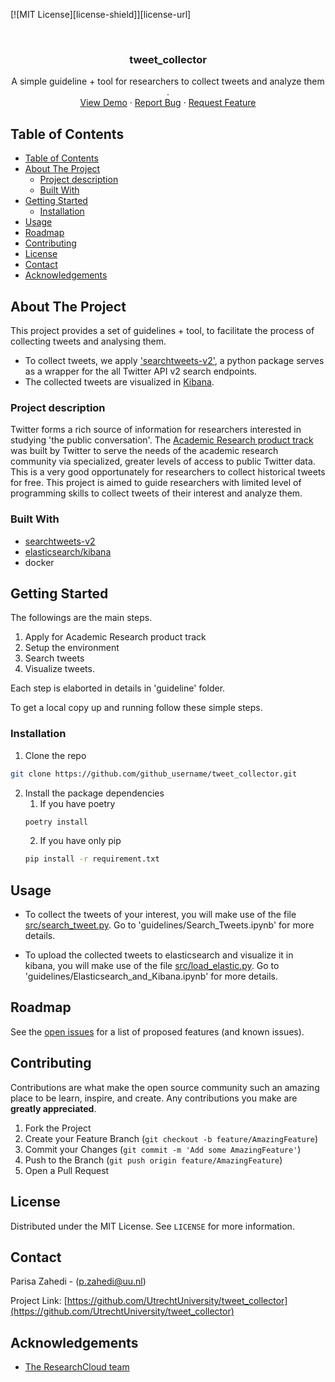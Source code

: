 [![MIT License][license-shield]][license-url]

<!-- PROJECT LOGO -->
<br />
  <h3 align="center">tweet_collector</h3>

  <p align="center">
    A simple guideline + tool for researchers to collect tweets and analyze them .
    <br />
    <a href="https://github.com/UtrechtUniversity/tweet_collector">View Demo</a>
    ·
    <a href="https://github.com/UtrechtUniversity/tweet_collector/issues">Report Bug</a>
    ·
    <a href="https://github.com/UtrechtUniversity/tweet_collector/issues">Request Feature</a>
  </p>
</p>

<!-- TABLE OF CONTENTS -->
## Table of Contents

- [Table of Contents](#table-of-contents)
- [About The Project](#about-the-project)
  - [Project description](#project-description)
  - [Built With](#built-with)
- [Getting Started](#getting-started)
  - [Installation](#installation)
- [Usage](#usage)
- [Roadmap](#roadmap)
- [Contributing](#contributing)
- [License](#license)
- [Contact](#contact)
- [Acknowledgements](#acknowledgements)

<!-- ABOUT THE PROJECT -->
## About The Project
This project provides a set of guidelines + tool, to facilitate the process of collecting tweets and analysing them.
- To collect tweets, we apply ['searchtweets-v2'](https://pypi.org/project/searchtweets-v2/), a python package serves as a wrapper for the all Twitter API v2 search endpoints.
- The collected tweets are visualized in [Kibana](https://www.elastic.co/kibana/).

### Project description
Twitter forms a rich source of information for researchers interested in studying 'the public conversation'. 
The [Academic Research product track](https://developer.twitter.com/en/products/twitter-api/academic-research) was built by Twitter to serve the needs of the academic research community via specialized, greater levels of access to public Twitter data.
This is a very good opportunately for researchers to collect historical tweets for free.
This project is aimed to guide researchers with limited level of programming skills to collect tweets of their interest and analyze them.

### Built With

- [searchtweets-v2](https://pypi.org/project/searchtweets-v2/)
- [elasticsearch/kibana](https://www.elastic.co/)
- docker

<!-- GETTING STARTED -->
## Getting Started
The followings are the main steps. 
1. Apply for Academic Research product track
2. Setup the environment
3. Search tweets
4. Visualize tweets.

Each step is elaborted in details in 'guideline' folder.

To get a local copy up and running follow these simple steps.

### Installation

1. Clone the repo
```sh
git clone https://github.com/github_username/tweet_collector.git
```
2. Install the package dependencies
   1. If you have poetry 
    ```sh
    poetry install 
    ```
   2. If you have only pip
   ```sh
   pip install -r requirement.txt
   ```

<!-- USAGE EXAMPLES -->
## Usage

- To collect the tweets of your interest, you will make use of the file [src/search_tweet.py](src/search_tweet.py).
Go to 'guidelines/Search_Tweets.ipynb' for more details.

- To upload the collected tweets to elasticsearch and visualize it in kibana, you will make use of the file [src/load_elastic.py](src/load_elastic.py).
Go to 'guidelines/Elasticsearch_and_Kibana.ipynb' for more details.

<!-- ROADMAP -->
## Roadmap

See the [open issues](https://github.com/UtrechtUniversity/tweet_collector/issues) for a list of proposed features (and known issues).


<!-- CONTRIBUTING -->
## Contributing

Contributions are what make the open source community such an amazing place to be learn, inspire, and create. Any contributions you make are **greatly appreciated**.

1. Fork the Project
2. Create your Feature Branch (`git checkout -b feature/AmazingFeature`)
3. Commit your Changes (`git commit -m 'Add some AmazingFeature'`)
4. Push to the Branch (`git push origin feature/AmazingFeature`)
5. Open a Pull Request

<!-- LICENSE -->
## License

Distributed under the MIT License. See `LICENSE` for more information.


<!-- CONTACT -->
## Contact

Parisa Zahedi - (p.zahedi@uu.nl)

Project Link: [https://github.com/UtrechtUniversity/tweet_collector](https://github.com/UtrechtUniversity/tweet_collector)

<!-- ACKNOWLEDGEMENTS -->
## Acknowledgements

* [The ResearchCloud team]()

